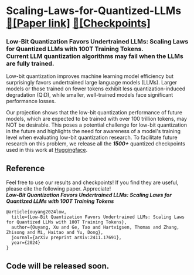 # Scaling-Laws-for-Quantized-LLMs <br> [📑[Paper link]](https://arxiv.org/pdf/2411.17691) [💽[Checkpoints]](https://huggingface.co/Xu-Ouyang) 
### Low-Bit Quantization Favors Undertrained LLMs: Scaling Laws for Quantized LLMs with 100T Training Tokens.<br> Current LLM quantization algorithms may fail when the LLMs are fully trained.

Low-bit quantization improves machine learning model efficiency but surprisingly favors undertrained large language models (LLMs). Larger models or those trained on fewer tokens exhibit less quantization-induced degradation (QiD), while smaller, well-trained models face significant performance losses.

Our projection shows that the low-bit quantization performance of future models, which are expected to be trained with over 100 trillion tokens, may NOT be desirable. This poses a potential challenge for low-bit quantization in the future and highlights the need for awareness of a model's training level when evaluating low-bit quantization research. To facilitate future research on this problem, we release all the <em><strong>1500+</strong></em> quantized checkpoints used in this work at [Huggingface](https://huggingface.co/Xu-Ouyang).

## Reference
Feel free to use our results and checkpoints! If you find they are useful, please cite the following paper. Appreciate! <br>
<strong>*Low-Bit Quantization Favors Undertrained LLMs: Scaling Laws for Quantized LLMs with 100T Training Tokens*</strong>
```
@article{ouyang2024low,
  title={Low-Bit Quantization Favors Undertrained LLMs: Scaling Laws for Quantized LLMs with 100T Training Tokens},
  author={Ouyang, Xu and Ge, Tao and Hartvigsen, Thomas and Zhang, Zhisong and Mi, Haitao and Yu, Dong},
  journal={arXiv preprint arXiv:2411.17691},
  year={2024}
}
```

## Code will be released soon.
